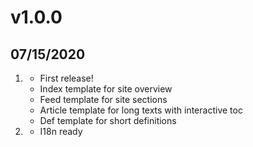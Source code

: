 # v1.0.0
## 07/15/2020

1. [](#new)
    * First release!
    * Index template for site overview
    * Feed template for site sections
    * Article template for long texts with interactive toc
    * Def template for short definitions
2. [](#upgrade)
    * I18n ready
